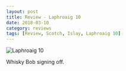 ```yaml
---
layout: post
title: Review - Laphroaig 10
date: 2018-03-10
category: reviews
tags: [Review, Scotch, Islay, Laphroaig 10]
---
```


![Laphroaig 10]({{site.baseurl}}/images/2018-03-10-laphroaig.png)

Whisky Bob signing off.
